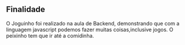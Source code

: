 ## Finalidade

O Joguinho foi realizado na aula de Backend, demonstrando que com a linguagem javascript podemos fazer muitas coisas,inclusive jogos.
O peixinho tem que ir até a comidinha.

